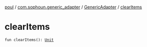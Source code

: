 [poul](../../index.md) / [com.sophoun.generic_adapter](../index.md) / [GenericAdapter](index.md) / [clearItems](./clear-items.md)

# clearItems

`fun clearItems(): `[`Unit`](https://kotlinlang.org/api/latest/jvm/stdlib/kotlin/-unit/index.html)